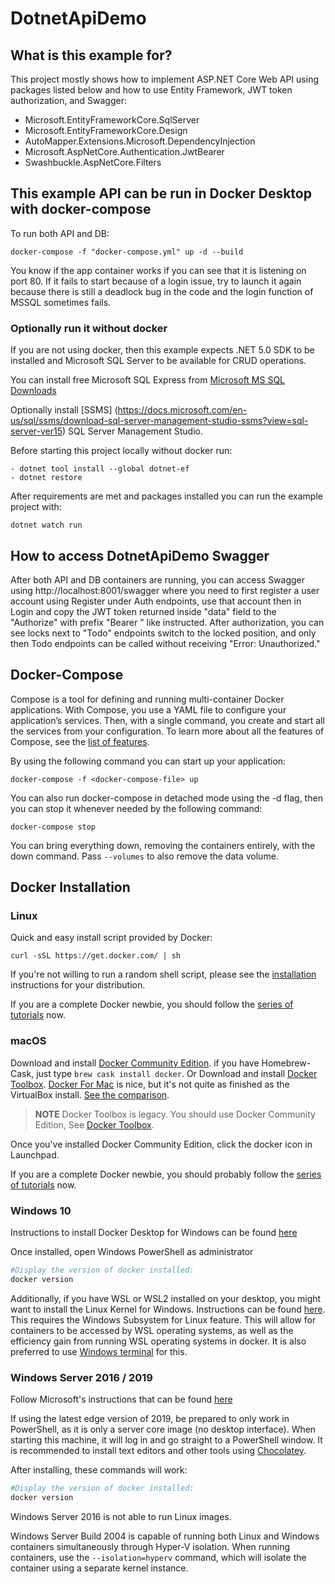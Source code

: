 # DotnetApiDemo

## What is this example for?

This project mostly shows how to implement ASP.NET Core Web API using packages listed below and how to use Entity Framework, JWT token authorization, and Swagger:
- Microsoft.EntityFrameworkCore.SqlServer
- Microsoft.EntityFrameworkCore.Design
- AutoMapper.Extensions.Microsoft.DependencyInjection
- Microsoft.AspNetCore.Authentication.JwtBearer
- Swashbuckle.AspNetCore.Filters

## This example API can be run in Docker Desktop with docker-compose

To run both API and DB:
```
docker-compose -f "docker-compose.yml" up -d --build
```
You know if the app container works if you can see that it is listening on port 80. If it fails to start because of a login issue, try to launch it again because there is still a deadlock bug in the code and the login function of MSSQL sometimes fails.

### Optionally run it without docker
If you are not using docker, then this example expects .NET 5.0 SDK to be installed and Microsoft SQL Server to be available for CRUD operations.

You can install free Microsoft SQL Express from [Microsoft MS SQL Downloads](https://www.microsoft.com/en-us/sql-server/sql-server-downloads)

Optionally install [SSMS] (https://docs.microsoft.com/en-us/sql/ssms/download-sql-server-management-studio-ssms?view=sql-server-ver15) SQL Server Management Studio.

Before starting this project locally without docker run:
```
- dotnet tool install --global dotnet-ef
- dotnet restore
```

After requirements are met and packages installed you can run the example project with:
```
dotnet watch run
```
## How to access DotnetApiDemo Swagger
After both API and DB containers are running, you can access Swagger using http://localhost:8001/swagger where you need to first register a user account using Register under Auth endpoints, use that account then in Login and copy the JWT token returned inside "data" field to the "Authorize" with prefix "Bearer " like instructed. After authorization, you can see locks next to "Todo" endpoints switch to the locked position, and only then Todo endpoints can be called without receiving "Error: Unauthorized."

## Docker-Compose

Compose is a tool for defining and running multi-container Docker applications. With Compose, you use a YAML file to configure your application’s services. Then, with a single command, you create and start all the services from your configuration. To learn more about all the features of Compose, see the [list of features](https://docs.docker.com/compose/overview/#features).

By using the following command you can start up your application:

```
docker-compose -f <docker-compose-file> up
```

You can also run docker-compose in detached mode using the -d flag, then you can stop it whenever needed by the following command:

```
docker-compose stop
```

You can bring everything down, removing the containers entirely, with the down command. Pass `--volumes` to also remove the data volume.

## Docker Installation

### Linux

Quick and easy install script provided by Docker:

```
curl -sSL https://get.docker.com/ | sh
```

If you're not willing to run a random shell script, please see the [installation](https://docs.docker.com/engine/installation/linux/) instructions for your distribution.

If you are a complete Docker newbie, you should follow the [series of tutorials](https://docs.docker.com/engine/getstarted/) now.

### macOS

Download and install [Docker Community Edition](https://www.docker.com/community-edition). if you have Homebrew-Cask, just type `brew cask install docker`. Or Download and install [Docker Toolbox](https://docs.docker.com/toolbox/overview/).  [Docker For Mac](https://docs.docker.com/docker-for-mac/) is nice, but it's not quite as finished as the VirtualBox install.  [See the comparison](https://docs.docker.com/docker-for-mac/docker-toolbox/).

> **NOTE** Docker Toolbox is legacy. You should use Docker Community Edition, See [Docker Toolbox](https://docs.docker.com/toolbox/overview/).

Once you've installed Docker Community Edition, click the docker icon in Launchpad.

If you are a complete Docker newbie, you should probably follow the [series of tutorials](https://docs.docker.com/engine/getstarted/) now.

### Windows 10

Instructions to install Docker Desktop for Windows can be found [here](https://hub.docker.com/editions/community/docker-ce-desktop-windows)

Once installed, open Windows PowerShell as administrator

```PowerShell
#Display the version of docker installed:
docker version
```

Additionally, if you have WSL or WSL2 installed on your desktop, you might want to install the Linux Kernel for Windows. Instructions can be found [here](https://techcommunity.microsoft.com/t5/windows-dev-appconsult/using-wsl2-in-a-docker-linux-container-on-windows-to-run-a/ba-p/1482133). This requires the Windows Subsystem for Linux feature. This will allow for containers to be accessed by WSL operating systems, as well as the efficiency gain from running WSL operating systems in docker. It is also preferred to use [Windows terminal](https://docs.microsoft.com/en-us/windows/terminal/get-started) for this.

### Windows Server 2016 / 2019

Follow Microsoft's instructions that can be found [here](https://docs.microsoft.com/en-us/virtualization/windowscontainers/deploy-containers/deploy-containers-on-server#install-docker)

If using the latest edge version of 2019, be prepared to only work in PowerShell, as it is only a server core image (no desktop interface). When starting this machine, it will log in and go straight to a PowerShell window. It is recommended to install text editors and other tools using [Chocolatey](https://chocolatey.org/install).

After installing, these commands will work:
```PowerShell
#Display the version of docker installed:
docker version
```

Windows Server 2016 is not able to run Linux images. 

Windows Server Build 2004 is capable of running both Linux and Windows containers simultaneously through Hyper-V isolation. When running containers, use the ```--isolation=hyperv``` command, which will isolate the container using a separate kernel instance. 
